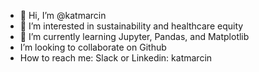 - 👋 Hi, I’m @katmarcin
- 👀 I’m interested in sustainability and healthcare equity
- 🌱 I’m currently learning Jupyter, Pandas, and Matplotlib
- I’m looking to collaborate on Github
- How to reach me: Slack or Linkedin: katmarcin

<!---
katmarcin/katmarcin is a ✨ special ✨ repository because its `README.md` (this file) appears on your GitHub profile.
You can click the Preview link to take a look at your changes.
--->
